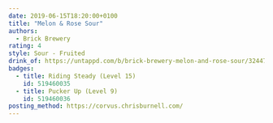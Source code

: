 ```yaml
---
date: 2019-06-15T18:20:00+0100
title: "Melon & Rose Sour"
authors:
  - Brick Brewery
rating: 4
style: Sour - Fruited
drink_of: https://untappd.com/b/brick-brewery-melon-and-rose-sour/3244722
badges:
  - title: Riding Steady (Level 15)
    id: 519460035
  - title: Pucker Up (Level 9)
    id: 519460036
posting_method: https://corvus.chrisburnell.com/
---
```


